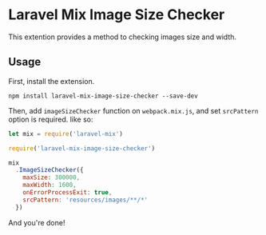 # Laravel Mix Image Size Checker

This extention provides a method to checking images size and width.

## Usage

First, install the extension.

```
npm install laravel-mix-image-size-checker --save-dev
```

Then, add `imageSizeChecker` function on `webpack.mix.js`, and set `srcPattern` option is required. like so:

```js
let mix = require('laravel-mix')

require('laravel-mix-image-size-checker')

mix
  .ImageSizeChecker({
    maxSize: 300000,
    maxWidth: 1600,
    onErrorProcessExit: true,
    srcPattern: 'resources/images/**/*'
  })
```

And you're done!